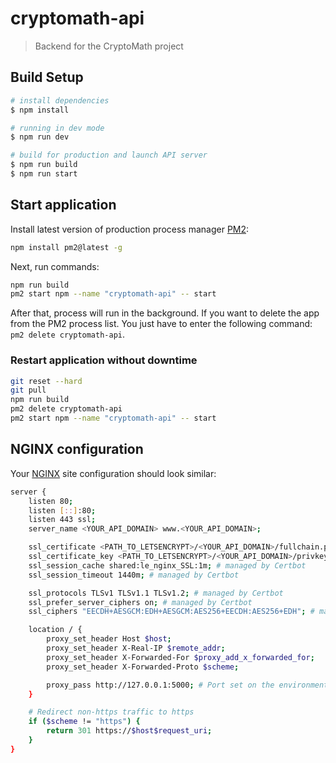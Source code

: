# cryptomath-api

> Backend for the CryptoMath project

## Build Setup

```bash
# install dependencies
$ npm install

# running in dev mode
$ npm run dev

# build for production and launch API server
$ npm run build
$ npm run start
```

## Start application
Install latest version of production process manager [PM2](http://pm2.keymetrics.io/):
``` bash
npm install pm2@latest -g
```
Next, run commands:
```bash
npm run build
pm2 start npm --name "cryptomath-api" -- start
```
After that, process will run in the background. If you want to delete the app from the PM2 process list. You just have to enter the following command: `pm2 delete cryptomath-api`.

### Restart application without downtime
```bash
git reset --hard
git pull
npm run build
pm2 delete cryptomath-api
pm2 start npm --name "cryptomath-api" -- start
```


## NGINX configuration
Your [NGINX](https://www.nginx.com/) site configuration should look similar:
```bash
server {
    listen 80;
    listen [::]:80;
    listen 443 ssl;
    server_name <YOUR_API_DOMAIN> www.<YOUR_API_DOMAIN>;

    ssl_certificate <PATH_TO_LETSENCRYPT>/<YOUR_API_DOMAIN>/fullchain.pem; # managed by Certbot
    ssl_certificate_key <PATH_TO_LETSENCRYPT>/<YOUR_API_DOMAIN>/privkey.pem; # managed by Certbot
    ssl_session_cache shared:le_nginx_SSL:1m; # managed by Certbot
    ssl_session_timeout 1440m; # managed by Certbot

    ssl_protocols TLSv1 TLSv1.1 TLSv1.2; # managed by Certbot
    ssl_prefer_server_ciphers on; # managed by Certbot
    ssl_ciphers "EECDH+AESGCM:EDH+AESGCM:AES256+EECDH:AES256+EDH"; # managed by Certbot

    location / {
        proxy_set_header Host $host;
      	proxy_set_header X-Real-IP $remote_addr;
      	proxy_set_header X-Forwarded-For $proxy_add_x_forwarded_for;
      	proxy_set_header X-Forwarded-Proto $scheme;

        proxy_pass http://127.0.0.1:5000; # Port set on the environment variables of your Node.js part for https (this is the most important part)
    }

    # Redirect non-https traffic to https
    if ($scheme != "https") {
        return 301 https://$host$request_uri;
    }
}
```
